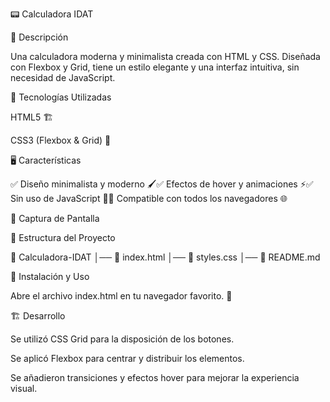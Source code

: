 📟 Calculadora IDAT

🎨 Descripción

Una calculadora moderna y minimalista creada con HTML y CSS. Diseñada con Flexbox y Grid, tiene un estilo elegante y una interfaz intuitiva, sin necesidad de JavaScript.

🚀 Tecnologías Utilizadas

HTML5 🏗️

CSS3 (Flexbox & Grid) 🎨

🖥️ Características

✅ Diseño minimalista y moderno 🖌️✅ Efectos de hover y animaciones ⚡✅ Sin uso de JavaScript 🚫✅ Compatible con todos los navegadores 🌐

📸 Captura de Pantalla



📂 Estructura del Proyecto

📁 Calculadora-IDAT
│── 📄 index.html
│── 📄 styles.css
│── 📄 README.md

🔧 Instalación y Uso

Abre el archivo index.html en tu navegador favorito. 🚀

🏗️ Desarrollo

Se utilizó CSS Grid para la disposición de los botones.

Se aplicó Flexbox para centrar y distribuir los elementos.

Se añadieron transiciones y efectos hover para mejorar la experiencia visual.